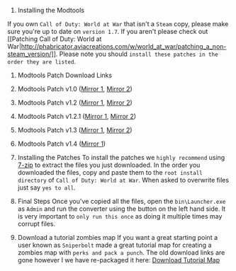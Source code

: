 1.  Installing the Modtools

If you own `Call of Duty: World at War` that isn't a `Steam` copy, please make sure you're up to date on `version 1.7`. If you aren't please check out [[Patching Call of Duty: World at War|http://phabricator.aviacreations.com/w/world_at_war/patching_a_non-steam_version/]]. Please note you should `install these patches in the order they are listed`.

1.  Modtools Patch Download Links

1.  Modtools Patch v1.0 ([Mirror 1](https://mega.nz/#!8VpkGS7a!pdBCAOYw4mI_QH0o9Z4HE1axcc2N0gb4utSC4OfPehg), [Mirror 2](http://planetcallofduty.gamespy.com/View.php?view=CODWAWFiles.Detail&id=27))
2.  Modtools Patch v1.2 ([Mirror 1](https://mega.nz/#!BUYxwI7S!REXRmRvzuszuzYrywT0YzKPB1c3ufM6gf5xscpctzOo), [Mirror 2](http://www.fileplanet.com/198535/190000/fileinfo/Call-of-Duty:-World-At-War---ModTools-Package-v1.2-Update-))
3.  Modtools Patch v1.2.1 ([Mirror 1](https://mega.nz/#!RJIGXKKY!3UvUnPOEXUSbkBHyR6X6q6B8vuggXDkGEBjB_dFVQLk), [Mirror 2](http://modsonline.com/Downloads-full-5040.html))
4.  Modtools Patch v1.3 ([Mirror 1](https://mega.nz/#!RIh2FaYT!gQzGzZLs9TfcOENHCw7qXm1ShW85a0MyAo8upgTjRlY), [Mirror 2](http://www.fileplanet.com/202518/200000/fileinfo/Call-of-Duty:-World-At-War---ModTools-Package-v1.3-Update-))
5.  Modtools Patch v1.4 ([Mirror 1](https://mega.nz/#!kQxxwJYR!Qk5ZmobrSqgXRlyKLY846RlEQB3jAYcmM9neIPsuJ6o))

1.  Installing the Patches
To install the patches we `highly recommend` using [7-zip](http://www.7-zip.org/) to extract the files you just downloaded. In the order you downloaded the files, copy and paste them to the `root install directory` of `Call of Duty: World at War`. When asked to overwrite files just say `yes to all`.
1.  Final Steps
Once you've copied all the files, open the `bin\Launcher.exe` as `Admin` and run the converter using the button on the left hand side. It is very important to `only run this once` as doing it multiple times may corrupt files.

1.  Download a tutorial zombies map
If you want a great starting point a user known as `Sniperbolt` made a great tutorial map for creating a zombies map with `perks and pack a punch`. The old download links are gone however I we have re-packaged it here: [Download Tutorial Map](https://mega.nz/#!cIgnAKhA!4afLFCFPyPznOvUZO54qEYgdSI5kRm2QgaZ5ixdXfbI)
